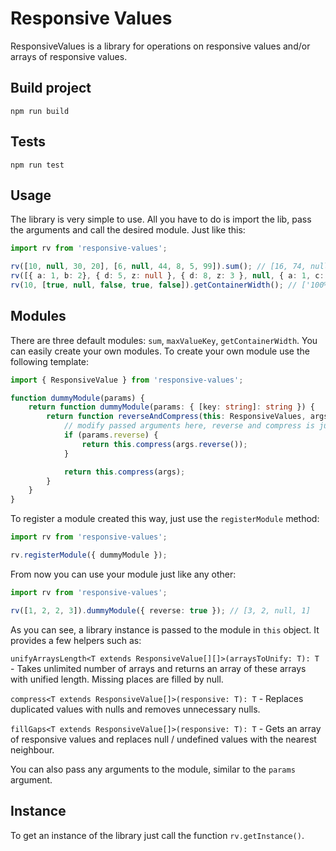 # Responsive Values

ResponsiveValues is a library for operations on responsive values and/or arrays of responsive values.

## Build project

```
npm run build
```

## Tests

```
npm run test
```

## Usage

The library is very simple to use. All you have to do is import the lib, pass the arguments and call the desired module. Just like this:

```typescript
import rv from 'responsive-values';

rv([10, null, 30, 20], [6, null, 44, 8, 5, 99]).sum(); // [16, 74, null, 28, 25, 119]
rv([{ a: 1, b: 2}, { d: 5, z: null }, { d: 8, z: 3 }, null, { a: 1, c: 3, d: 8}]).maxValueKey(); // ['b', 'd', null, null, 'd']
rv(10, [true, null, false, true, false]).getContainerWidth(); // ['100%', 'calc(100% - 5px)', null, '100%', 'calc(100% - 5px)']
```

## Modules

There are three default modules: `sum`, `maxValueKey`, `getContainerWidth`. You can easily create your own modules. To create your own module use the following template:

```typescript
import { ResponsiveValue } from 'responsive-values';

function dummyModule(params) {
    return function dummyModule(params: { [key: string]: string }) {
        return function reverseAndCompress(this: ResponsiveValues, args: ResponsiveValue[]) {
            // modify passed arguments here, reverse and compress is just example
            if (params.reverse) {
                return this.compress(args.reverse());
            }

            return this.compress(args);
        }
    }
}
```

To register a module created this way, just use the `registerModule` method:

```typescript
import rv from 'responsive-values';

rv.registerModule({ dummyModule });
```

From now you can use your module just like any other:

```typescript
import rv from 'responsive-values';

rv([1, 2, 2, 3]).dummyModule({ reverse: true }); // [3, 2, null, 1]
```

As you can see, a library instance is passed to the module in `this` object. It provides a few helpers such as:

`unifyArraysLength<T extends ResponsiveValue[][]>(arraysToUnify: T): T` - Takes unlimited number of arrays and returns an array of these arrays with unified length. Missing places are filled by null.

`compress<T extends ResponsiveValue[]>(responsive: T): T` - Replaces duplicated values with nulls and removes unnecessary nulls.

`fillGaps<T extends ResponsiveValue[]>(responsive: T): T` - Gets an array of responsive values and replaces null / undefined values with the nearest neighbour.


You can also pass any arguments to the module, similar to the `params` argument.

## Instance

To get an instance of the library just call the function `rv.getInstance()`.